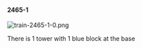#### 2465-1
![train-2465-1-0.png](https://github.com/lil-lab/nlvr/raw/master/nlvr/train/images/58/train-2465-1-0.png "train-2465-1-0.png")

There is 1 tower with 1 blue block at the base